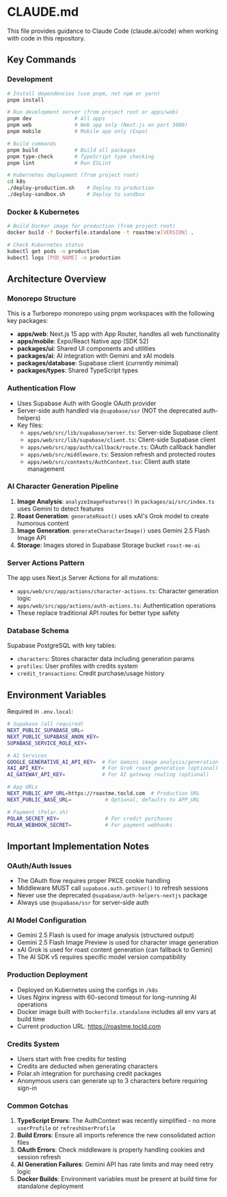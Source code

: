 # CLAUDE.md

This file provides guidance to Claude Code (claude.ai/code) when working with code in this repository.

## Key Commands

### Development
```bash
# Install dependencies (use pnpm, not npm or yarn)
pnpm install

# Run development server (from project root or apps/web)
pnpm dev              # All apps
pnpm web              # Web app only (Next.js on port 3000)
pnpm mobile           # Mobile app only (Expo)

# Build commands
pnpm build            # Build all packages
pnpm type-check       # TypeScript type checking
pnpm lint             # Run ESLint

# Kubernetes deployment (from project root)
cd k8s
./deploy-production.sh    # Deploy to production
./deploy-sandbox.sh       # Deploy to sandbox
```

### Docker & Kubernetes
```bash
# Build Docker image for production (from project root)
docker build -f Dockerfile.standalone -t roastme:v[VERSION] .

# Check Kubernetes status
kubectl get pods -n production
kubectl logs [POD_NAME] -n production
```

## Architecture Overview

### Monorepo Structure
This is a Turborepo monorepo using pnpm workspaces with the following key packages:

- **apps/web**: Next.js 15 app with App Router, handles all web functionality
- **apps/mobile**: Expo/React Native app (SDK 52)
- **packages/ui**: Shared UI components and utilities
- **packages/ai**: AI integration with Gemini and xAI models
- **packages/database**: Supabase client (currently minimal)
- **packages/types**: Shared TypeScript types

### Authentication Flow
- Uses Supabase Auth with Google OAuth provider
- Server-side auth handled via `@supabase/ssr` (NOT the deprecated auth-helpers)
- Key files:
  - `apps/web/src/lib/supabase/server.ts`: Server-side Supabase client
  - `apps/web/src/lib/supabase/client.ts`: Client-side Supabase client
  - `apps/web/src/app/auth/callback/route.ts`: OAuth callback handler
  - `apps/web/src/middleware.ts`: Session refresh and protected routes
  - `apps/web/src/contexts/AuthContext.tsx`: Client auth state management

### AI Character Generation Pipeline
1. **Image Analysis**: `analyzeImageFeatures()` in `packages/ai/src/index.ts` uses Gemini to detect features
2. **Roast Generation**: `generateRoast()` uses xAI's Grok model to create humorous content
3. **Image Generation**: `generateCharacterImage()` uses Gemini 2.5 Flash Image API
4. **Storage**: Images stored in Supabase Storage bucket `roast-me-ai`

### Server Actions Pattern
The app uses Next.js Server Actions for all mutations:
- `apps/web/src/app/actions/character-actions.ts`: Character generation logic
- `apps/web/src/app/actions/auth-actions.ts`: Authentication operations
- These replace traditional API routes for better type safety

### Database Schema
Supabase PostgreSQL with key tables:
- `characters`: Stores character data including generation params
- `profiles`: User profiles with credits system
- `credit_transactions`: Credit purchase/usage history

## Environment Variables

Required in `.env.local`:
```bash
# Supabase (all required)
NEXT_PUBLIC_SUPABASE_URL=
NEXT_PUBLIC_SUPABASE_ANON_KEY=
SUPABASE_SERVICE_ROLE_KEY=

# AI Services
GOOGLE_GENERATIVE_AI_API_KEY=  # For Gemini image analysis/generation
XAI_API_KEY=                   # For Grok roast generation (optional)
AI_GATEWAY_API_KEY=            # For AI gateway routing (optional)

# App URLs
NEXT_PUBLIC_APP_URL=https://roastme.tocld.com  # Production URL
NEXT_PUBLIC_BASE_URL=           # Optional, defaults to APP_URL

# Payment (Polar.sh)
POLAR_SECRET_KEY=               # For credit purchases
POLAR_WEBHOOK_SECRET=           # For payment webhooks
```

## Important Implementation Notes

### OAuth/Auth Issues
- The OAuth flow requires proper PKCE cookie handling
- Middleware MUST call `supabase.auth.getUser()` to refresh sessions
- Never use the deprecated `@supabase/auth-helpers-nextjs` package
- Always use `@supabase/ssr` for server-side auth

### AI Model Configuration
- Gemini 2.5 Flash is used for image analysis (structured output)
- Gemini 2.5 Flash Image Preview is used for character image generation
- xAI Grok is used for roast content generation (can fallback to Gemini)
- The AI SDK v5 requires specific model version compatibility

### Production Deployment
- Deployed on Kubernetes using the configs in `/k8s`
- Uses Nginx ingress with 60-second timeout for long-running AI operations
- Docker image built with `Dockerfile.standalone` includes all env vars at build time
- Current production URL: https://roastme.tocld.com

### Credits System
- Users start with free credits for testing
- Credits are deducted when generating characters
- Polar.sh integration for purchasing credit packages
- Anonymous users can generate up to 3 characters before requiring sign-in

### Common Gotchas
1. **TypeScript Errors**: The AuthContext was recently simplified - no more `userProfile` or `refreshUserProfile`
2. **Build Errors**: Ensure all imports reference the new consolidated action files
3. **OAuth Errors**: Check middleware is properly handling cookies and session refresh
4. **AI Generation Failures**: Gemini API has rate limits and may need retry logic
5. **Docker Builds**: Environment variables must be present at build time for standalone deployment